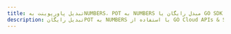 ---title: تبدیل پاورپوینت بهNUMBERS، POT به NUMBERS مبدل رایگان یا GO SDKdescription: تبدیل رایگانPOT به NUMBERS با استفاده از GO Cloud APIs & SDK. همچنین اسناد Microsoft PowerPoint را در Cloud ایجاد، ویرایش و رندر کنید.---